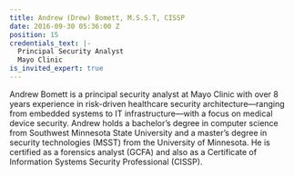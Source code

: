 ```yaml
---
title: Andrew (Drew) Bomett, M.S.S.T, CISSP
date: 2016-09-30 05:36:00 Z
position: 15
credentials_text: |-
  Principal Security Analyst
  Mayo Clinic
is_invited_expert: true
---
```


Andrew Bomett is a principal security analyst at Mayo Clinic with over 8 years experience in risk-driven healthcare security architecture—ranging from embedded systems to IT infrastructure—with a focus on medical device security. Andrew holds a bachelor’s degree in computer science from Southwest Minnesota State University and a master’s degree in security technologies (MSST) from the University of Minnesota. He is certified as a forensics analyst (GCFA) and also as a Certificate of Information Systems Security Professional (CISSP).